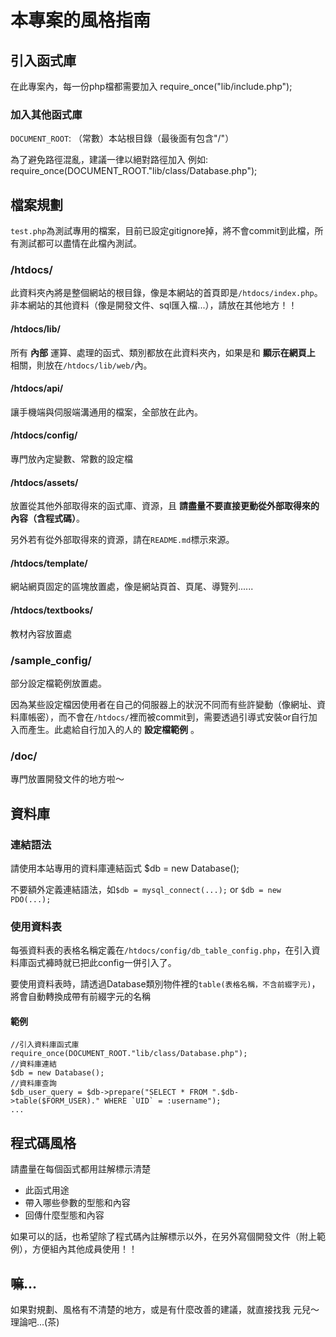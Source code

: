 ﻿本專案的風格指南
=======================
## 引入函式庫
在此專案內，每一份php檔都需要加入
    require_once("lib/include.php");

### 加入其他函式庫
`DOCUMENT_ROOT`: （常數）本站根目錄（最後面有包含"/"）


為了避免路徑混亂，建議一律以絕對路徑加入
例如:
    require_once(DOCUMENT_ROOT."lib/class/Database.php");
	
## 檔案規劃
`test.php`為測試專用的檔案，目前已設定gitignore掉，將不會commit到此檔，所有測試都可以盡情在此檔內測試。

### /htdocs/
此資料夾內將是整個網站的根目錄，像是本網站的首頁即是`/htdocs/index.php`。非本網站的其他資料（像是開發文件、sql匯入檔...），請放在其他地方！！

#### /htdocs/lib/
所有 **內部** 運算、處理的函式、類別都放在此資料夾內，如果是和 **顯示在網頁上** 相關，則放在`/htdocs/lib/web/`內。

#### /htdocs/api/
讓手機端與伺服端溝通用的檔案，全部放在此內。

#### /htdocs/config/
專門放內定變數、常數的設定檔

#### /htdocs/assets/
放置從其他外部取得來的函式庫、資源，且 **請盡量不要直接更動從外部取得來的內容（含程式碼）**。

另外若有從外部取得來的資源，請在`README.md`標示來源。
	
#### /htdocs/template/
網站網頁固定的區塊放置處，像是網站頁首、頁尾、導覽列......

#### /htdocs/textbooks/
教材內容放置處

### /sample_config/
部分設定檔範例放置處。

因為某些設定檔因使用者在自己的伺服器上的狀況不同而有些許變動（像網址、資料庫帳密），而不會在`/htdocs/`裡而被commit到，需要透過引導式安裝or自行加入而產生。此處給自行加入的人的 **設定檔範例** 。

### /doc/
專門放置開發文件的地方啦～


## 資料庫
### 連結語法
請使用本站專用的資料庫連結函式
    $db = new Database();
	
不要額外定義連結語法，如`$db = mysql_connect(...);` or `$db = new PDO(...);`

### 使用資料表

每張資料表的表格名稱定義在`/htdocs/config/db_table_config.php`，在引入資料庫函式褲時就已把此config一併引入了。

要使用資料表時，請透過Database類別物件裡的`table(表格名稱，不含前綴字元)`，將會自動轉換成帶有前綴字元的名稱

#### 範例
    //引入資料庫函式庫
    require_once(DOCUMENT_ROOT."lib/class/Database.php");
    //資料庫連結
    $db = new Database();
    //資料庫查詢
    $db_user_query = $db->prepare("SELECT * FROM ".$db->table($FORM_USER)." WHERE `UID` = :username");
	...
	
## 程式碼風格
請盡量在每個函式都用註解標示清楚
* 此函式用途
* 帶入哪些參數的型態和內容
* 回傳什麼型態和內容

如果可以的話，也希望除了程式碼內註解標示以外，在另外寫個開發文件（附上範例），方便組內其他成員使用！！

## 嘛...
如果對規劃、風格有不清楚的地方，或是有什麼改善的建議，就直接找我 元兒～ 理論吧...(茶)